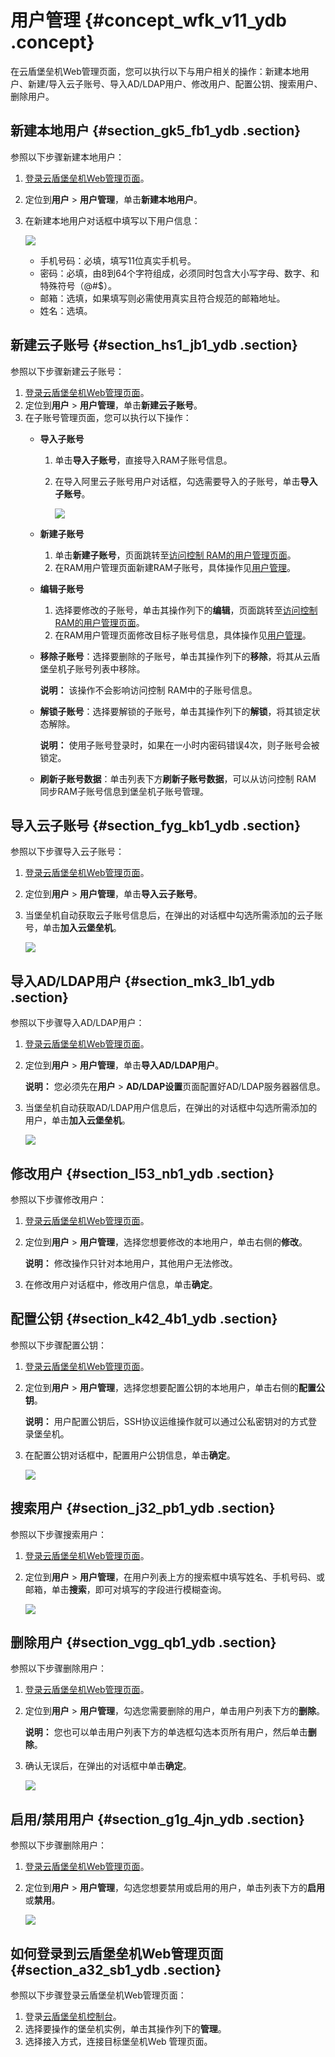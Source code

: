 # 用户管理 {#concept_wfk_v11_ydb .concept}

在云盾堡垒机Web管理页面，您可以执行以下与用户相关的操作：新建本地用户、新建/导入云子账号、导入AD/LDAP用户、修改用户、配置公钥、搜索用户、删除用户。

## 新建本地用户 {#section_gk5_fb1_ydb .section}

参照以下步骤新建本地用户：

1.  [登录云盾堡垒机Web管理页面](#section_a32_sb1_ydb)。
2.  定位到**用户** \> **用户管理**，单击**新建本地用户**。
3.  在新建本地用户对话框中填写以下用户信息：

    ![](http://static-aliyun-doc.oss-cn-hangzhou.aliyuncs.com/assets/img/12742/3968_zh-CN.png)

    -   手机号码：必填，填写11位真实手机号。
    -   密码：必填，由8到64个字符组成，必须同时包含大小写字母、数字、和特殊符号（@\#$）。
    -   邮箱：选填，如果填写则必需使用真实且符合规范的邮箱地址。
    -   姓名：选填。

## 新建云子账号 {#section_hs1_jb1_ydb .section}

参照以下步骤新建云子账号：

1.  [登录云盾堡垒机Web管理页面](#section_a32_sb1_ydb)。
2.  定位到**用户** \> **用户管理**，单击**新建云子账号**。
3.  在子账号管理页面，您可以执行以下操作：
    -   **导入子账号**
        1.  单击**导入子账号**，直接导入RAM子账号信息。
        2.  在导入阿里云子账号用户对话框，勾选需要导入的子账号，单击**导入子账号**。

            ![](http://static-aliyun-doc.oss-cn-hangzhou.aliyuncs.com/assets/img/12742/3969_zh-CN.png)

    -   **新建子账号**
        1.  单击**新建子账号**，页面跳转至[访问控制 RAM的用户管理页面](https://ram.console.aliyun.com/#/user/list)。
        2.  在RAM用户管理页面新建RAM子账号，具体操作见[用户管理](https://help.aliyun.com/document_detail/28647.html)。
    -   **编辑子账号**
        1.  选择要修改的子账号，单击其操作列下的**编辑**，页面跳转至[访问控制 RAM的用户管理页面](https://ram.console.aliyun.com/#/user/list)。
        2.  在RAM用户管理页面修改目标子账号信息，具体操作见[用户管理](https://help.aliyun.com/document_detail/28647.html)。
    -   **移除子账号**：选择要删除的子账号，单击其操作列下的**移除**，将其从云盾堡垒机子账号列表中移除。

        **说明：** 该操作不会影响访问控制 RAM中的子账号信息。

    -   **解锁子账号**：选择要解锁的子账号，单击其操作列下的**解锁**，将其锁定状态解除。

        **说明：** 使用子账号登录时，如果在一小时内密码错误4次，则子账号会被锁定。

    -   **刷新子账号数据**：单击列表下方**刷新子账号数据**，可以从访问控制 RAM 同步RAM子账号信息到堡垒机子账号管理。

## 导入云子账号 {#section_fyg_kb1_ydb .section}

参照以下步骤导入云子账号：

1.  [登录云盾堡垒机Web管理页面](#section_a32_sb1_ydb)。
2.  定位到**用户** \> **用户管理**，单击**导入云子账号**。
3.  当堡垒机自动获取云子账号信息后，在弹出的对话框中勾选所需添加的云子账号，单击**加入云堡垒机**。

    ![](http://static-aliyun-doc.oss-cn-hangzhou.aliyuncs.com/assets/img/12742/4068_zh-CN.png)


## 导入AD/LDAP用户 {#section_mk3_lb1_ydb .section}

参照以下步骤导入AD/LDAP用户：

1.  [登录云盾堡垒机Web管理页面](#section_a32_sb1_ydb)。
2.  定位到**用户** \> **用户管理**，单击**导入AD/LDAP用户**。

    **说明：** 您必须先在**用户** \> **AD/LDAP设置**页面配置好AD/LDAP服务器器信息。

3.  当堡垒机自动获取AD/LDAP用户信息后，在弹出的对话框中勾选所需添加的用户，单击**加入云堡垒机**。

    ![](http://static-aliyun-doc.oss-cn-hangzhou.aliyuncs.com/assets/img/12742/4069_zh-CN.png)


## 修改用户 {#section_l53_nb1_ydb .section}

参照以下步骤修改用户：

1.  [登录云盾堡垒机Web管理页面](#section_a32_sb1_ydb)。
2.  定位到**用户** \> **用户管理**，选择您想要修改的本地用户，单击右侧的**修改**。

    **说明：** 修改操作只针对本地用户，其他用户无法修改。

3.  在修改用户对话框中，修改用户信息，单击**确定**。

## 配置公钥 {#section_k42_4b1_ydb .section}

参照以下步骤配置公钥：

1.  [登录云盾堡垒机Web管理页面](#section_a32_sb1_ydb)。
2.  定位到**用户** \> **用户管理**，选择您想要配置公钥的本地用户，单击右侧的**配置公钥**。

    **说明：** 用户配置公钥后，SSH协议运维操作就可以通过公私密钥对的方式登录堡垒机。

3.  在配置公钥对话框中，配置用户公钥信息，单击**确定**。

    ![](http://static-aliyun-doc.oss-cn-hangzhou.aliyuncs.com/assets/img/12742/4070_zh-CN.png)


## 搜索用户 {#section_j32_pb1_ydb .section}

参照以下步骤搜索用户：

1.  [登录云盾堡垒机Web管理页面](#section_a32_sb1_ydb)。
2.  定位到**用户** \> **用户管理**，在用户列表上方的搜索框中填写姓名、手机号码、或邮箱，单击**搜索**，即可对填写的字段进行模糊查询。

    ![](http://static-aliyun-doc.oss-cn-hangzhou.aliyuncs.com/assets/img/12742/4071_zh-CN.png)


## 删除用户 {#section_vgg_qb1_ydb .section}

参照以下步骤删除用户：

1.  [登录云盾堡垒机Web管理页面](#section_a32_sb1_ydb)。
2.  定位到**用户** \> **用户管理**，勾选您需要删除的用户，单击用户列表下方的**删除**。

    **说明：** 您也可以单击用户列表下方的单选框勾选本页所有用户，然后单击**删除**。

3.  确认无误后，在弹出的对话框中单击**确定**。

    ![](http://static-aliyun-doc.oss-cn-hangzhou.aliyuncs.com/assets/img/12742/4072_zh-CN.png)


## 启用/禁用用户 {#section_g1g_4jn_ydb .section}

参照以下步骤删除用户：

1.  [登录云盾堡垒机Web管理页面](#section_a32_sb1_ydb)。
2.  定位到**用户** \> **用户管理**，勾选您想要禁用或启用的用户，单击列表下方的**启用**或**禁用**。

    ![](http://static-aliyun-doc.oss-cn-hangzhou.aliyuncs.com/assets/img/12742/4073_zh-CN.png)


## 如何登录到云盾堡垒机Web管理页面 {#section_a32_sb1_ydb .section}

参照以下步骤登录云盾堡垒机Web管理页面：

1.  登录[云盾堡垒机控制台](https://yundun.console.aliyun.com/?p=bastion)。
2.  选择要操作的堡垒机实例，单击其操作列下的**管理**。
3.  选择接入方式，连接目标堡垒机Web 管理页面。

